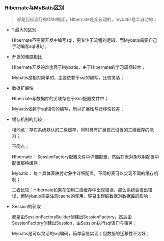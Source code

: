### Hibernate与MyBatis区别

> 都是比较流行的ORM框架，HIbernate是全自动的，mybatis是半自动的；

* 1.最大的区别

  HIbernate不需要开发中编写sql，更专注于流程的逻辑，而Mybatis需要自己手动编写sql语句；

* 开发的难度相比

  HIbernate开发的难度高于Mybatis，由于HIbernate的学习周期较大；

  Mybatis是相对简单的，主要依赖于sql的编写，比较灵活；

* 数据扩展性

  HIbernate与数据库的关联存在于Xml配置文件中；

  Mybatis依赖于sql语句的编写，所以扩展性与迁移性较差；

* 缓存机制的比较

  相同点：存在系统默认的二级缓存，同时具有扩展自己设置的三级缓存的能力；

  不同点：

  HIbernate： SessionFactory配置文件中详细配置，然后在表对象映射配置中配置那种缓存；

  Mybatis： 每个具体表映射对象中详细配置，不同的表可以实现不同的缓存机制；

  二者比较：HIbernate如果在使用二级缓存中出现错误，那么系统会报出错误，但Mybatis需要注意cache的使用，容易出现脏数据对数据库的影响；

* Session的获取

  都是由SessionFactoryBuilder创建出SessionFactory，然后由SessionFactory创建出Session，由Session执行sql语句与事务；

  Mybatis是可以灵活的sql编码，简单容易实现；但数据的迁移性不太好；

  ​
